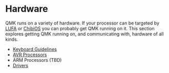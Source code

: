 # Hardware

QMK runs on a variety of hardware. If your processor can be targeted by [LUFA](http://www.fourwalledcubicle.com/LUFA.php) or [ChibiOS](http://www.chibios.com) you can probably get QMK running on it. This section explores getting QMK running on, and communicating with, hardware of all kinds.

* [Keyboard Guidelines](../reference/hardware_keyboard_guidelines.md)
* [AVR Processors](hardware_avr.md)
* ARM Processors \(TBD\)
* [Drivers](hardware_drivers.md)

